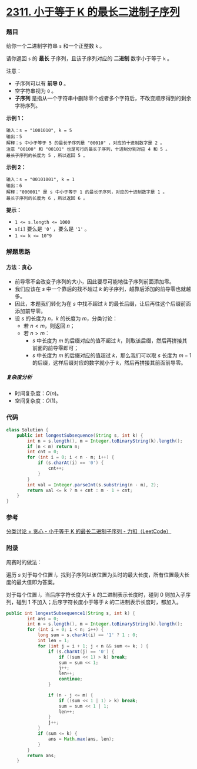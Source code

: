 # [2311. 小于等于 K 的最长二进制子序列](https://leetcode.cn/problems/longest-binary-subsequence-less-than-or-equal-to-k/)

### 题目

给你一个二进制字符串 `s` 和一个正整数 `k` 。

请你返回 `s` 的 **最长** 子序列，且该子序列对应的 **二进制** 数字小于等于 `k` 。

注意：

- 子序列可以有 **前导 0** 。
- 空字符串视为 `0` 。
- **子序列** 是指从一个字符串中删除零个或者多个字符后，不改变顺序得到的剩余字符序列。

 

**示例 1：**

```
输入：s = "1001010", k = 5
输出：5
解释：s 中小于等于 5 的最长子序列是 "00010" ，对应的十进制数字是 2 。
注意 "00100" 和 "00101" 也是可行的最长子序列，十进制分别对应 4 和 5 。
最长子序列的长度为 5 ，所以返回 5 。
```

**示例 2：**

```
输入：s = "00101001", k = 1
输出：6
解释："000001" 是 s 中小于等于 1 的最长子序列，对应的十进制数字是 1 。
最长子序列的长度为 6 ，所以返回 6 。
```

 

**提示：**

- `1 <= s.length <= 1000`
- `s[i]` 要么是 `'0'` ，要么是 `'1'` 。
- `1 <= k <= 10^9`

### 解题思路

#### 方法：贪心

- 前导零不会改变子序列的大小，因此要尽可能地往子序列前面添加零。
- 我们应该在 $s$ 中一个靠后的找不超过 $k$ 的子序列，越靠后添加的前导零也就越多。
- 因此，本题我们转化为在 $s$ 中找不超过 $k$ 的最长后缀，让后再往这个后缀前面添加前导零。
- 设 $s$ 的长度为 $n$，$k$ 的长度为 $m$，分类讨论：
    - 若 $n < m$，则返回 $n$；
    - 若 $n > m$：
        - $s$ 中长度为 $m$ 的后缀对应的值不超过 $k$，则取该后缀，然后再拼接其前面的前导零即可；
        - $s$ 中长度为 $m$ 的后缀对应的值超过 $k$，那么我们可以取 $s$ 长度为 $m - 1$ 的后缀，这样后缀对应的数字就小于 $k$，然后再拼接其前面前导零。

##### 复杂度分析

- 时间复杂度：$O(n)$。
- 空间复杂度：$O(1)$。

### 代码

```java
class Solution {
    public int longestSubsequence(String s, int k) {
        int n = s.length(), m = Integer.toBinaryString(k).length();
        if (n < m) return n;
        int cnt = 0;
        for (int i = 0; i < n - m; i++) {
            if (s.charAt(i) == '0') {
                cnt++;
            }
        }
        int val = Integer.parseInt(s.substring(n - m), 2);
        return val <= k ? m + cnt : m - 1 + cnt;
    }
}
```

### 参考

[分类讨论 + 贪心 - 小于等于 K 的最长二进制子序列 - 力扣（LeetCode）](https://leetcode.cn/problems/longest-binary-subsequence-less-than-or-equal-to-k/solution/fen-lei-tao-lun-tan-xin-by-endlesscheng-vnlx/)

### 附录

周赛时的做法：

遍历 $s$ 对于每个位置 $i$，找到子序列以该位置为头时的最大长度，所有位置最大长度的最大值即为答案。

对于每个位置 $i$，当后序字符长度大于 $k$ 的二进制表示长度时，碰到 $0$ 则加入子序列，碰到 $1$ 不加入；后序字符长度小于等于 $k$ 的二进制表示长度时，都加入。

```java
public int longestSubsequence1(String s, int k) {
        int ans = 0;
        int n = s.length(), m = Integer.toBinaryString(k).length();
        for (int i = 0; i < n; i++) {
            long sum = s.charAt(i) == '1' ? 1 : 0;
            int len = 1;
            for (int j = i + 1; j < n && sum <= k; ) {
                if (s.charAt(j) == '0') {
                    if ((sum << 1) > k) break;
                    sum = sum << 1;
                    j++;
                    len++;
                    continue;
                }

                if (n - j <= m) {
                    if ((sum << 1 | 1) > k) break;
                    sum = sum << 1 | 1;
                    len++;
                }
                j++;
            }
            if (sum <= k) {
                ans = Math.max(ans, len);
            }
        }
        return ans;
    }
```


